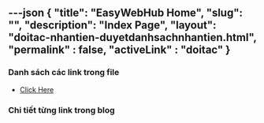 ---json
{
    "title": "EasyWebHub Home",
    "slug": "",
    "description": "Index Page",
    "layout": "doitac-nhantien-duyetdanhsachnhantien.html",
    "permalink" : false,
    "activeLink" : "doitac"
}
---

### Danh sách các link trong file
- [Click Here](./blog-list.html)

### Chi tiết từng link trong blog